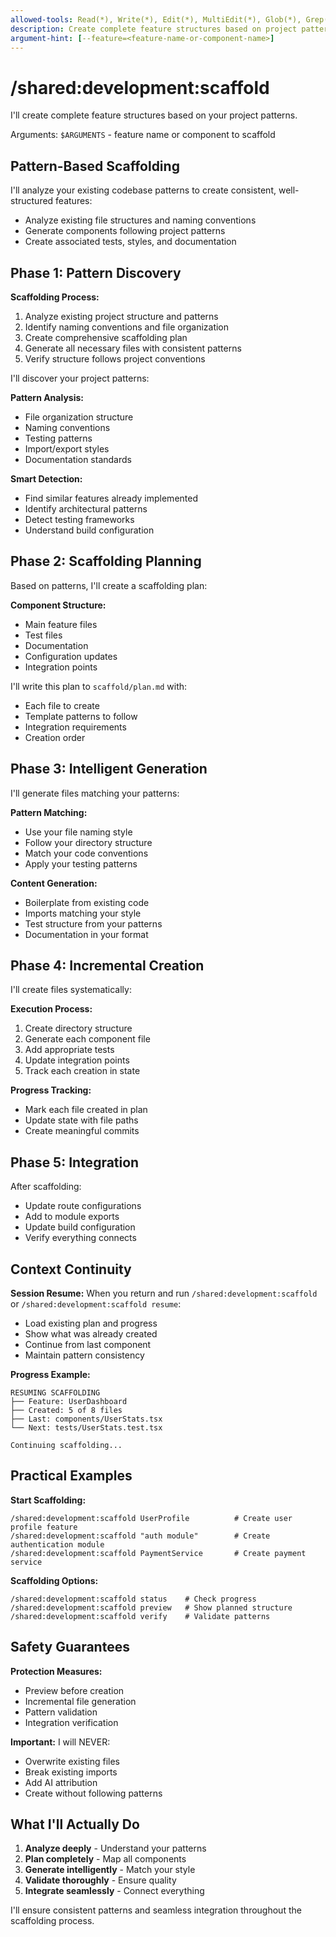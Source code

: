```yaml
---
allowed-tools: Read(*), Write(*), Edit(*), MultiEdit(*), Glob(*), Grep(*), LS(*), Bash(*), TodoWrite(*)
description: Create complete feature structures based on project patterns
argument-hint: [--feature=<feature-name-or-component-name>]
---
```


# /shared:development:scaffold

I'll create complete feature structures based on your project patterns.

Arguments: `$ARGUMENTS` - feature name or component to scaffold

## Pattern-Based Scaffolding

I'll analyze your existing codebase patterns to create consistent, well-structured features:

- Analyze existing file structures and naming conventions
- Generate components following project patterns
- Create associated tests, styles, and documentation

## Phase 1: Pattern Discovery

**Scaffolding Process:**

1. Analyze existing project structure and patterns
2. Identify naming conventions and file organization
3. Create comprehensive scaffolding plan
4. Generate all necessary files with consistent patterns
5. Verify structure follows project conventions

I'll discover your project patterns:

**Pattern Analysis:**

- File organization structure
- Naming conventions
- Testing patterns
- Import/export styles
- Documentation standards

**Smart Detection:**

- Find similar features already implemented
- Identify architectural patterns
- Detect testing frameworks
- Understand build configuration

## Phase 2: Scaffolding Planning

Based on patterns, I'll create a scaffolding plan:

**Component Structure:**

- Main feature files
- Test files
- Documentation
- Configuration updates
- Integration points

I'll write this plan to `scaffold/plan.md` with:

- Each file to create
- Template patterns to follow
- Integration requirements
- Creation order

## Phase 3: Intelligent Generation

I'll generate files matching your patterns:

**Pattern Matching:**

- Use your file naming style
- Follow your directory structure
- Match your code conventions
- Apply your testing patterns

**Content Generation:**

- Boilerplate from existing code
- Imports matching your style
- Test structure from your patterns
- Documentation in your format

## Phase 4: Incremental Creation

I'll create files systematically:

**Execution Process:**

1. Create directory structure
2. Generate each component file
3. Add appropriate tests
4. Update integration points
5. Track each creation in state

**Progress Tracking:**

- Mark each file created in plan
- Update state with file paths
- Create meaningful commits

## Phase 5: Integration

After scaffolding:

- Update route configurations
- Add to module exports
- Update build configuration
- Verify everything connects

## Context Continuity

**Session Resume:**
When you return and run `/shared:development:scaffold` or `/shared:development:scaffold resume`:

- Load existing plan and progress
- Show what was already created
- Continue from last component
- Maintain pattern consistency

**Progress Example:**

```
RESUMING SCAFFOLDING
├── Feature: UserDashboard
├── Created: 5 of 8 files
├── Last: components/UserStats.tsx
└── Next: tests/UserStats.test.tsx

Continuing scaffolding...
```

## Practical Examples

**Start Scaffolding:**

```
/shared:development:scaffold UserProfile          # Create user profile feature
/shared:development:scaffold "auth module"        # Create authentication module
/shared:development:scaffold PaymentService       # Create payment service
```

**Scaffolding Options:**

```
/shared:development:scaffold status    # Check progress
/shared:development:scaffold preview   # Show planned structure
/shared:development:scaffold verify    # Validate patterns
```

## Safety Guarantees

**Protection Measures:**

- Preview before creation
- Incremental file generation
- Pattern validation
- Integration verification

**Important:** I will NEVER:

- Overwrite existing files
- Break existing imports
- Add AI attribution
- Create without following patterns

## What I'll Actually Do

1. **Analyze deeply** - Understand your patterns
2. **Plan completely** - Map all components
3. **Generate intelligently** - Match your style
4. **Validate thoroughly** - Ensure quality
5. **Integrate seamlessly** - Connect everything

I'll ensure consistent patterns and seamless integration throughout the scaffolding process.
